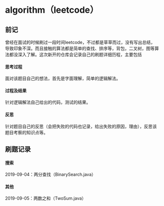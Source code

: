# algorithm（leetcode） 

## 前记

曾经在面试的时候刷过一段时间leetcode，不过都是草草而过，没有写出总结，导致印象不深。而且接触的算法都是简单的查找、排序等，背包，二叉树，图等算法都没深入了解。这次新开的仓库会记录自己的刷题详细历程，主要包括

#### 思考过程

面对该题目自己的想法，首先是字面理解，简单的逻辑解法。

#### 过程及结果

针对逻辑解法自己给出的代码，测试的结果。

#### 反思

针对题目自己的反思（会把失败的代码也记录，给出失败的原因，理由），反思该题目考察的知识点等。

## 刷题记录

#### 搜索

2019-09-04：两分查找（BinarySearch.java）

#### 其他

2019-09-05：两数之和（TwoSum.java）

